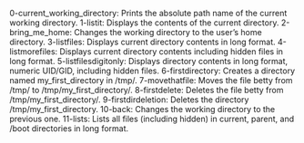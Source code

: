 0-current_working_directory: Prints the absolute path name of the current working directory.
1-listit: Displays the contents of the current directory.
2-bring_me_home: Changes the working directory to the user’s home directory.
3-listfiles: Displays current directory contents in long format.
4-listmorefiles: Displays current directory contents including hidden files in long format.
5-listfilesdigitonly: Displays directory contents in long format, numeric UID/GID, including hidden files.
6-firstdirectory: Creates a directory named my_first_directory in /tmp/.
7-movethatfile: Moves the file betty from /tmp/ to /tmp/my_first_directory/.
8-firstdelete: Deletes the file betty from /tmp/my_first_directory/.
9-firstdirdeletion: Deletes the directory /tmp/my_first_directory.
10-back: Changes the working directory to the previous one.
11-lists: Lists all files (including hidden) in current, parent, and /boot directories in long format.
